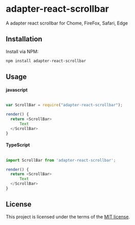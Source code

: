 # adapter-react-scrollbar
A adapter react scrollbar for Chome, FireFox, Safari, Edge

## Installation
Install via NPM:

```bash
npm install adapter-react-scrollbar

```

## Usage

#### javascript

```javascript

var ScrollBar = require("adapter-react-scrollbar");

render() {
  return <ScrollBar>
      Text
  </ScrollBar>
}

```

#### TypeScript

```typescript

import ScrollBar from 'adapter-react-scrollbar';

render() {
  return <ScrollBar>
      Text
  </ScrollBar>
}

```

## License

This project is licensed under the terms of the
[MIT license](/LICENSE).